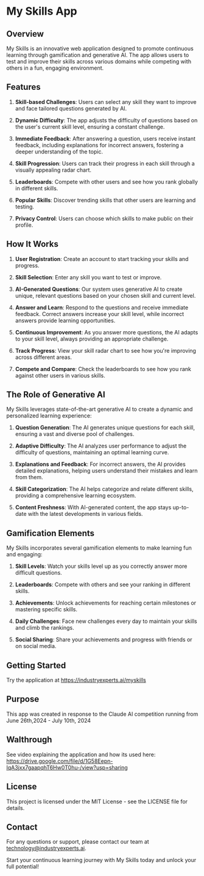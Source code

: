 # My Skills App

## Overview

My Skills is an innovative web application designed to promote continuous learning through gamification and generative AI. The app allows users to test and improve their skills across various domains while competing with others in a fun, engaging environment.

## Features

1. **Skill-based Challenges**: Users can select any skill they want to improve and face tailored questions generated by AI.

2. **Dynamic Difficulty**: The app adjusts the difficulty of questions based on the user's current skill level, ensuring a constant challenge.

3. **Immediate Feedback**: After answering a question, users receive instant feedback, including explanations for incorrect answers, fostering a deeper understanding of the topic.

4. **Skill Progression**: Users can track their progress in each skill through a visually appealing radar chart.

5. **Leaderboards**: Compete with other users and see how you rank globally in different skills.

6. **Popular Skills**: Discover trending skills that other users are learning and testing.

7. **Privacy Control**: Users can choose which skills to make public on their profile.

## How It Works

1. **User Registration**: Create an account to start tracking your skills and progress.

2. **Skill Selection**: Enter any skill you want to test or improve.

3. **AI-Generated Questions**: Our system uses generative AI to create unique, relevant questions based on your chosen skill and current level.

4. **Answer and Learn**: Respond to the questions and receive immediate feedback. Correct answers increase your skill level, while incorrect answers provide learning opportunities.

5. **Continuous Improvement**: As you answer more questions, the AI adapts to your skill level, always providing an appropriate challenge.

6. **Track Progress**: View your skill radar chart to see how you're improving across different areas.

7. **Compete and Compare**: Check the leaderboards to see how you rank against other users in various skills.

## The Role of Generative AI

My Skills leverages state-of-the-art generative AI to create a dynamic and personalized learning experience:

1. **Question Generation**: The AI generates unique questions for each skill, ensuring a vast and diverse pool of challenges.

2. **Adaptive Difficulty**: The AI analyzes user performance to adjust the difficulty of questions, maintaining an optimal learning curve.

3. **Explanations and Feedback**: For incorrect answers, the AI provides detailed explanations, helping users understand their mistakes and learn from them.

4. **Skill Categorization**: The AI helps categorize and relate different skills, providing a comprehensive learning ecosystem.

5. **Content Freshness**: With AI-generated content, the app stays up-to-date with the latest developments in various fields.

## Gamification Elements

My Skills incorporates several gamification elements to make learning fun and engaging:

1. **Skill Levels**: Watch your skills level up as you correctly answer more difficult questions.

2. **Leaderboards**: Compete with others and see your ranking in different skills.

3. **Achievements**: Unlock achievements for reaching certain milestones or mastering specific skills.

4. **Daily Challenges**: Face new challenges every day to maintain your skills and climb the rankings.

5. **Social Sharing**: Share your achievements and progress with friends or on social media.

## Getting Started

Try the application at
https://industryexperts.ai/myskills

## Purpose

This app was created in response to the Claude AI competition running from June 26th,2024 - July 10th, 2024

## Walthrough

See video explaining the application and how its used here:
https://drive.google.com/file/d/1G58Eepn-IqA3jxx7gaapqhT6Hw0T0hu-/view?usp=sharing

## License

This project is licensed under the MIT License - see the LICENSE file for details.

## Contact

For any questions or support, please contact our team at technology@industryexperts.ai.

Start your continuous learning journey with My Skills today and unlock your full potential!

